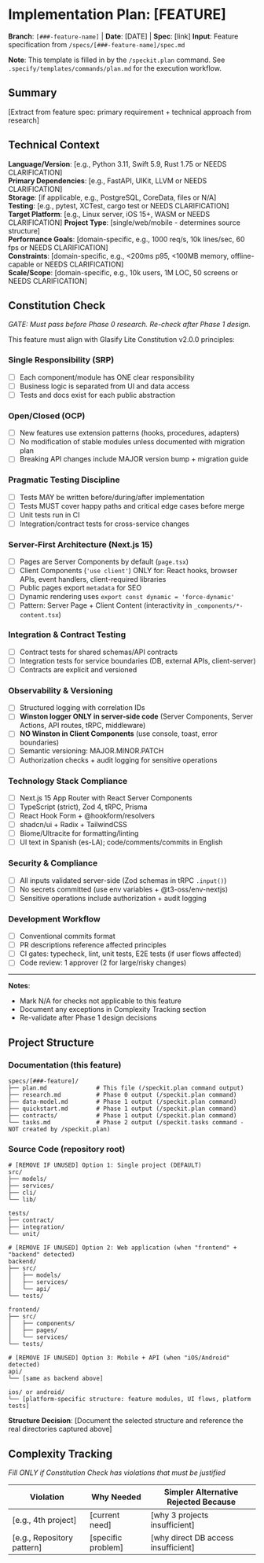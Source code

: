 # Implementation Plan: [FEATURE]

**Branch**: `[###-feature-name]` | **Date**: [DATE] | **Spec**: [link]
**Input**: Feature specification from `/specs/[###-feature-name]/spec.md`

**Note**: This template is filled in by the `/speckit.plan` command. See `.specify/templates/commands/plan.md` for the execution workflow.

## Summary

[Extract from feature spec: primary requirement + technical approach from research]

## Technical Context

<!--
  ACTION REQUIRED: Replace the content in this section with the technical details
  for the project. The structure here is presented in advisory capacity to guide
  the iteration process.
-->

**Language/Version**: [e.g., Python 3.11, Swift 5.9, Rust 1.75 or NEEDS CLARIFICATION]  
**Primary Dependencies**: [e.g., FastAPI, UIKit, LLVM or NEEDS CLARIFICATION]  
**Storage**: [if applicable, e.g., PostgreSQL, CoreData, files or N/A]  
**Testing**: [e.g., pytest, XCTest, cargo test or NEEDS CLARIFICATION]  
**Target Platform**: [e.g., Linux server, iOS 15+, WASM or NEEDS CLARIFICATION]
**Project Type**: [single/web/mobile - determines source structure]  
**Performance Goals**: [domain-specific, e.g., 1000 req/s, 10k lines/sec, 60 fps or NEEDS CLARIFICATION]  
**Constraints**: [domain-specific, e.g., <200ms p95, <100MB memory, offline-capable or NEEDS CLARIFICATION]  
**Scale/Scope**: [domain-specific, e.g., 10k users, 1M LOC, 50 screens or NEEDS CLARIFICATION]

## Constitution Check

*GATE: Must pass before Phase 0 research. Re-check after Phase 1 design.*

This feature must align with Glasify Lite Constitution v2.0.0 principles:

### Single Responsibility (SRP)
- [ ] Each component/module has ONE clear responsibility
- [ ] Business logic is separated from UI and data access
- [ ] Tests and docs exist for each public abstraction

### Open/Closed (OCP)
- [ ] New features use extension patterns (hooks, procedures, adapters)
- [ ] No modification of stable modules unless documented with migration plan
- [ ] Breaking API changes include MAJOR version bump + migration guide

### Pragmatic Testing Discipline
- [ ] Tests MAY be written before/during/after implementation
- [ ] Tests MUST cover happy paths and critical edge cases before merge
- [ ] Unit tests run in CI
- [ ] Integration/contract tests for cross-service changes

### Server-First Architecture (Next.js 15)
- [ ] Pages are Server Components by default (`page.tsx`)
- [ ] Client Components (`'use client'`) ONLY for: React hooks, browser APIs, event handlers, client-required libraries
- [ ] Public pages export `metadata` for SEO
- [ ] Dynamic rendering uses `export const dynamic = 'force-dynamic'`
- [ ] Pattern: Server Page + Client Content (interactivity in `_components/*-content.tsx`)

### Integration & Contract Testing
- [ ] Contract tests for shared schemas/API contracts
- [ ] Integration tests for service boundaries (DB, external APIs, client-server)
- [ ] Contracts are explicit and versioned

### Observability & Versioning
- [ ] Structured logging with correlation IDs
- [ ] **Winston logger ONLY in server-side code** (Server Components, Server Actions, API routes, tRPC, middleware)
- [ ] **NO Winston in Client Components** (use console, toast, error boundaries)
- [ ] Semantic versioning: MAJOR.MINOR.PATCH
- [ ] Authorization checks + audit logging for sensitive operations

### Technology Stack Compliance
- [ ] Next.js 15 App Router with React Server Components
- [ ] TypeScript (strict), Zod 4, tRPC, Prisma
- [ ] React Hook Form + @hookform/resolvers
- [ ] shadcn/ui + Radix + TailwindCSS
- [ ] Biome/Ultracite for formatting/linting
- [ ] UI text in Spanish (es-LA); code/comments/commits in English

### Security & Compliance
- [ ] All inputs validated server-side (Zod schemas in tRPC `.input()`)
- [ ] No secrets committed (use env variables + @t3-oss/env-nextjs)
- [ ] Sensitive operations include authorization + audit logging

### Development Workflow
- [ ] Conventional commits format
- [ ] PR descriptions reference affected principles
- [ ] CI gates: typecheck, lint, unit tests, E2E tests (if user flows affected)
- [ ] Code review: 1 approver (2 for large/risky changes)

---

**Notes**:
- Mark N/A for checks not applicable to this feature
- Document any exceptions in Complexity Tracking section
- Re-validate after Phase 1 design decisions

## Project Structure

### Documentation (this feature)

```
specs/[###-feature]/
├── plan.md              # This file (/speckit.plan command output)
├── research.md          # Phase 0 output (/speckit.plan command)
├── data-model.md        # Phase 1 output (/speckit.plan command)
├── quickstart.md        # Phase 1 output (/speckit.plan command)
├── contracts/           # Phase 1 output (/speckit.plan command)
└── tasks.md             # Phase 2 output (/speckit.tasks command - NOT created by /speckit.plan)
```

### Source Code (repository root)
<!--
  ACTION REQUIRED: Replace the placeholder tree below with the concrete layout
  for this feature. Delete unused options and expand the chosen structure with
  real paths (e.g., apps/admin, packages/something). The delivered plan must
  not include Option labels.
-->

```
# [REMOVE IF UNUSED] Option 1: Single project (DEFAULT)
src/
├── models/
├── services/
├── cli/
└── lib/

tests/
├── contract/
├── integration/
└── unit/

# [REMOVE IF UNUSED] Option 2: Web application (when "frontend" + "backend" detected)
backend/
├── src/
│   ├── models/
│   ├── services/
│   └── api/
└── tests/

frontend/
├── src/
│   ├── components/
│   ├── pages/
│   └── services/
└── tests/

# [REMOVE IF UNUSED] Option 3: Mobile + API (when "iOS/Android" detected)
api/
└── [same as backend above]

ios/ or android/
└── [platform-specific structure: feature modules, UI flows, platform tests]
```

**Structure Decision**: [Document the selected structure and reference the real
directories captured above]

## Complexity Tracking

*Fill ONLY if Constitution Check has violations that must be justified*

| Violation                  | Why Needed         | Simpler Alternative Rejected Because |
| -------------------------- | ------------------ | ------------------------------------ |
| [e.g., 4th project]        | [current need]     | [why 3 projects insufficient]        |
| [e.g., Repository pattern] | [specific problem] | [why direct DB access insufficient]  |


